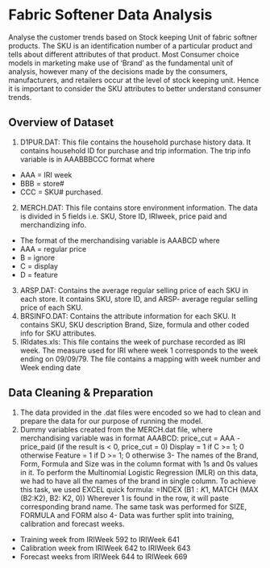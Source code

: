 # Fabric Softener Data Analysis
Analyse the customer trends based on Stock keeping Unit of fabric softner products. The SKU is an identification number of a particular product and tells about different attributes of that product. Most Consumer choice models in marketing make use of ‘Brand’ as the fundamental unit of analysis, however many of the decisions made by the consumers, manufacturers, and retailers occur at the level of stock keeping unit. Hence it is important to consider the SKU attributes to better understand consumer trends.

## Overview of Dataset
1.	D1PUR.DAT: This file contains the household purchase history data. It contains household ID for purchase and trip information. The trip info variable is in AAABBBCCC format where
- AAA = IRI week
- BBB = store#
- CCC = SKU# purchased.
2.	MERCH.DAT: This file contains store environment information. The data is divided in 5 fields i.e. SKU, Store ID, IRIweek, price paid and merchandizing info.
- The format of the merchandising variable is AAABCD where
- AAA = regular price
- B   = ignore
- C   = display
- D   = feature
3.	ARSP.DAT: Contains the average regular selling price of each SKU in each store. It contains SKU, store ID, and ARSP- average regular selling price of each SKU.
4.	BRSINFO.DAT: Contains the attribute information for each SKU.  It contains SKU, SKU description Brand, Size, formula and other coded info for SKU attributes.
5.	IRIdates.xls: This file contains the week of purchase recorded as IRI week. The measure used for IRI where week 1 corresponds to the week ending on 09/09/79. The file contains a mapping with week number and Week ending date

## Data Cleaning & Preparation

1.	The data provided in the .dat files were encoded so we had to clean and prepare the data for our purpose of running the model.
2.	Dummy variables created from the MERCH.dat file, where merchandising variable was in format AAABCD:
price_cut = AAA - price_paid (if the result is < 0, price_cut = 0)
Display = 1 if C >= 1; 0 otherwise
Feature = 1 if D >= 1; 0 otherwise
3-	The names of the Brand, Form, Formula and Size was in the column format with 1s and 0s values in it. To perform the Multinomial Logistic Regression (MLR) on this data, we had to have all the names of the brand in single column. To achieve this task, we used EXCEL quick formula: 
=INDEX (B$1: K$1, MATCH (MAX (B2:K2), B2: K2, 0))
Wherever 1 is found in the row, it will paste corresponding brand name.
The same task was performed for SIZE, FORMULA and FORM also
4-	Data was further split into training, calibration and forecast weeks.
+	Training week from IRIWeek 592 to IRIWeek 641
+	Calibration week from IRIWeek 642 to IRIWeek 643
+	Forecast weeks from IRIWeek 644 to IRIWeek 669


